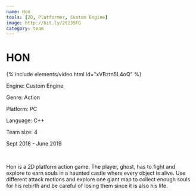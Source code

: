 ```yaml
---
name: Hon
tools: [2D, Platformer, Custom Engine]
image: http://bit.ly/2t2J5FG
category: team
---
```


# HON

{% include elements/video.html id="xVBztn5L4oQ" %}

Engine: Custom Engine

Genre: Action

Platform: PC

Language: C++

Team size: 4


Sept 2018 - June 2019

<br/>

Hon is a 2D platform action game. The player, ghost, has to fight and explore to earn souls in a haunted castle where every object is alive. Use different attack motions and explore one giant map to collect enough souls for his rebirth and be careful of losing them since it is also his life. 

<br/>